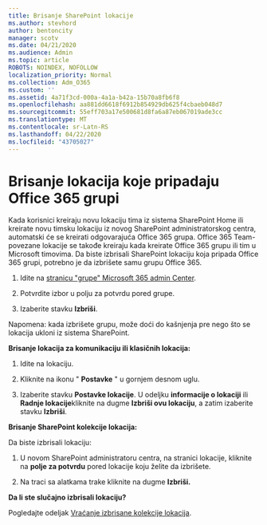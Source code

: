 ```yaml
---
title: Brisanje SharePoint lokacije
ms.author: stevhord
author: bentoncity
manager: scotv
ms.date: 04/21/2020
ms.audience: Admin
ms.topic: article
ROBOTS: NOINDEX, NOFOLLOW
localization_priority: Normal
ms.collection: Adm_O365
ms.custom: ''
ms.assetid: 4a71f3cd-000a-4a1a-b42a-15b70a8fb6f8
ms.openlocfilehash: aa881dd6618f6912b854929db625f4cbaeb048d7
ms.sourcegitcommit: 55eff703a17e500681d8fa6a87eb067019ade3cc
ms.translationtype: MT
ms.contentlocale: sr-Latn-RS
ms.lasthandoff: 04/22/2020
ms.locfileid: "43705027"
---
```

# <a name="delete-sites-that-belong-to-an-office-365-group"></a>Brisanje lokacija koje pripadaju Office 365 grupi

Kada korisnici kreiraju novu lokaciju tima iz sistema SharePoint Home ili kreirate novu timsku lokaciju iz novog SharePoint administratorskog centra, automatski će se kreirati odgovarajuća Office 365 grupa. Office 365 Team-povezane lokacije se takođe kreiraju kada kreirate Office 365 grupu ili tim u Microsoft timovima. Da biste izbrisali SharePoint lokaciju koja pripada Office 365 grupi, potrebno je da izbrišete samu grupu Office 365. 
  
1. Idite na [stranicu "grupe" Microsoft 365 admin Center](https://portal.office.com/adminportal/home#/groups).
    
2. Potvrdite izbor u polju za potvrdu pored grupe.
    
3. Izaberite stavku **Izbriši**.
    
Napomena: kada izbrišete grupu, može doći do kašnjenja pre nego što se lokacija ukloni iz sistema SharePoint.
  
**Brisanje lokacija za komunikaciju ili klasičnih lokacija:**

1. Idite na lokaciju.
  
2. Kliknite na ikonu " **Postavke** " u gornjem desnom uglu. 
  
3. Izaberite stavku **Postavke lokacije**. U odeljku **informacije o lokaciji** ili **Radnje lokacije**kliknite na dugme **Izbriši ovu lokaciju**, a zatim izaberite stavku **Izbriši**.
  
**Brisanje SharePoint kolekcije lokacija:**

Da biste izbrisali lokaciju:
  
1. U novom SharePoint administratoru centra, na stranici lokacije, kliknite na **polje za potvrdu** pored lokacije koju želite da izbrišete. 
    
2. Na traci sa alatkama trake kliknite na dugme **Izbriši.**
    
**Da li ste slučajno izbrisali lokaciju?**

Pogledajte odeljak [Vraćanje izbrisane kolekcije lokacija](https://go.microsoft.com/fwlink/?linkid=867660).
  

